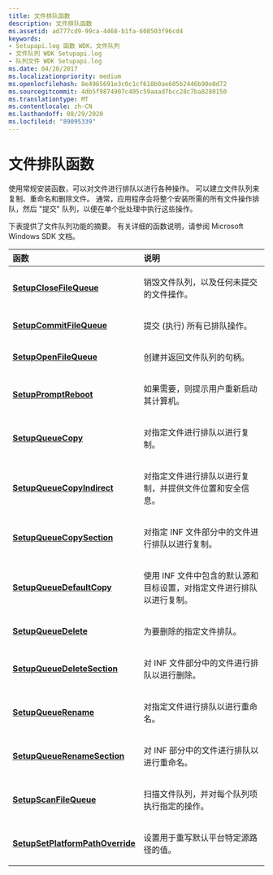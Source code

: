 ```yaml
---
title: 文件排队函数
description: 文件排队函数
ms.assetid: ad777cd9-99ca-4468-b1fa-608503f96cd4
keywords:
- Setupapi.log 函数 WDK，文件队列
- 文件队列 WDK Setupapi.log
- 队列文件 WDK Setupapi.log
ms.date: 04/20/2017
ms.localizationpriority: medium
ms.openlocfilehash: 8e4965691e3c0c1cf618b0ae605b2446b90e0d72
ms.sourcegitcommit: 4db5f9874907c405c59aaad7bcc28c7ba8280150
ms.translationtype: MT
ms.contentlocale: zh-CN
ms.lasthandoff: 08/29/2020
ms.locfileid: "89095339"
---
```

# <a name="file-queuing-functions"></a>文件排队函数





使用常规安装函数，可以对文件进行排队以进行各种操作。 可以建立文件队列来复制、重命名和删除文件。 通常，应用程序会将整个安装所需的所有文件操作排队，然后 "提交" 队列，以便在单个批处理中执行这些操作。

下表提供了文件队列功能的摘要。 有关详细的函数说明，请参阅 Microsoft Windows SDK 文档。

<table>
<colgroup>
<col width="50%" />
<col width="50%" />
</colgroup>
<thead>
<tr class="header">
<th align="left">函数</th>
<th align="left">说明</th>
</tr>
</thead>
<tbody>
<tr class="odd">
<td align="left"><p><a href="https://docs.microsoft.com/windows/desktop/api/setupapi/nf-setupapi-setupclosefilequeue" data-raw-source="[&lt;strong&gt;SetupCloseFileQueue&lt;/strong&gt;](/windows/desktop/api/setupapi/nf-setupapi-setupclosefilequeue)"><strong>SetupCloseFileQueue</strong></a></p></td>
<td align="left"><p>销毁文件队列，以及任何未提交的文件操作。</p></td>
</tr>
<tr class="even">
<td align="left"><p><a href="https://docs.microsoft.com/windows/desktop/api/setupapi/nf-setupapi-setupcommitfilequeuea" data-raw-source="[&lt;strong&gt;SetupCommitFileQueue&lt;/strong&gt;](/windows/desktop/api/setupapi/nf-setupapi-setupcommitfilequeuea)"><strong>SetupCommitFileQueue</strong></a></p></td>
<td align="left"><p>提交 (执行) 所有已排队操作。</p></td>
</tr>
<tr class="odd">
<td align="left"><p><a href="https://docs.microsoft.com/windows/desktop/api/setupapi/nf-setupapi-setupopenfilequeue" data-raw-source="[&lt;strong&gt;SetupOpenFileQueue&lt;/strong&gt;](/windows/desktop/api/setupapi/nf-setupapi-setupopenfilequeue)"><strong>SetupOpenFileQueue</strong></a></p></td>
<td align="left"><p>创建并返回文件队列的句柄。</p></td>
</tr>
<tr class="even">
<td align="left"><p><a href="https://docs.microsoft.com/windows/desktop/api/setupapi/nf-setupapi-setuppromptreboot" data-raw-source="[&lt;strong&gt;SetupPromptReboot&lt;/strong&gt;](/windows/desktop/api/setupapi/nf-setupapi-setuppromptreboot)"><strong>SetupPromptReboot</strong></a></p></td>
<td align="left"><p>如果需要，则提示用户重新启动其计算机。</p></td>
</tr>
<tr class="odd">
<td align="left"><p><a href="https://docs.microsoft.com/windows/desktop/api/setupapi/nf-setupapi-setupqueuecopya" data-raw-source="[&lt;strong&gt;SetupQueueCopy&lt;/strong&gt;](/windows/desktop/api/setupapi/nf-setupapi-setupqueuecopya)"><strong>SetupQueueCopy</strong></a></p></td>
<td align="left"><p>对指定文件进行排队以进行复制。</p></td>
</tr>
<tr class="even">
<td align="left"><p><a href="https://docs.microsoft.com/windows/desktop/api/setupapi/nf-setupapi-setupqueuecopyindirecta" data-raw-source="[&lt;strong&gt;SetupQueueCopyIndirect&lt;/strong&gt;](/windows/desktop/api/setupapi/nf-setupapi-setupqueuecopyindirecta)"><strong>SetupQueueCopyIndirect</strong></a></p></td>
<td align="left"><p>对指定文件进行排队以进行复制，并提供文件位置和安全信息。</p></td>
</tr>
<tr class="odd">
<td align="left"><p><a href="https://docs.microsoft.com/windows/desktop/api/setupapi/nf-setupapi-setupqueuecopysectiona" data-raw-source="[&lt;strong&gt;SetupQueueCopySection&lt;/strong&gt;](/windows/desktop/api/setupapi/nf-setupapi-setupqueuecopysectiona)"><strong>SetupQueueCopySection</strong></a></p></td>
<td align="left"><p>对指定 INF 文件部分中的文件进行排队以进行复制。</p></td>
</tr>
<tr class="even">
<td align="left"><p><a href="https://docs.microsoft.com/windows/desktop/api/setupapi/nf-setupapi-setupqueuedefaultcopya" data-raw-source="[&lt;strong&gt;SetupQueueDefaultCopy&lt;/strong&gt;](/windows/desktop/api/setupapi/nf-setupapi-setupqueuedefaultcopya)"><strong>SetupQueueDefaultCopy</strong></a></p></td>
<td align="left"><p>使用 INF 文件中包含的默认源和目标设置，对指定文件进行排队以进行复制。</p></td>
</tr>
<tr class="odd">
<td align="left"><p><a href="https://docs.microsoft.com/windows/desktop/api/setupapi/nf-setupapi-setupqueuedeletea" data-raw-source="[&lt;strong&gt;SetupQueueDelete&lt;/strong&gt;](/windows/desktop/api/setupapi/nf-setupapi-setupqueuedeletea)"><strong>SetupQueueDelete</strong></a></p></td>
<td align="left"><p>为要删除的指定文件排队。</p></td>
</tr>
<tr class="even">
<td align="left"><p><a href="https://docs.microsoft.com/windows/desktop/api/setupapi/nf-setupapi-setupqueuedeletesectiona" data-raw-source="[&lt;strong&gt;SetupQueueDeleteSection&lt;/strong&gt;](/windows/desktop/api/setupapi/nf-setupapi-setupqueuedeletesectiona)"><strong>SetupQueueDeleteSection</strong></a></p></td>
<td align="left"><p>对 INF 文件部分中的文件进行排队以进行删除。</p></td>
</tr>
<tr class="odd">
<td align="left"><p><a href="https://docs.microsoft.com/windows/desktop/api/setupapi/nf-setupapi-setupqueuerenamea" data-raw-source="[&lt;strong&gt;SetupQueueRename&lt;/strong&gt;](/windows/desktop/api/setupapi/nf-setupapi-setupqueuerenamea)"><strong>SetupQueueRename</strong></a></p></td>
<td align="left"><p>对指定文件进行排队以进行重命名。</p></td>
</tr>
<tr class="even">
<td align="left"><p><a href="https://docs.microsoft.com/windows/desktop/api/setupapi/nf-setupapi-setupqueuerenamesectiona" data-raw-source="[&lt;strong&gt;SetupQueueRenameSection&lt;/strong&gt;](/windows/desktop/api/setupapi/nf-setupapi-setupqueuerenamesectiona)"><strong>SetupQueueRenameSection</strong></a></p></td>
<td align="left"><p>对 INF 部分中的文件进行排队以进行重命名。</p></td>
</tr>
<tr class="odd">
<td align="left"><p><a href="https://docs.microsoft.com/windows/desktop/api/setupapi/nf-setupapi-setupscanfilequeuea" data-raw-source="[&lt;strong&gt;SetupScanFileQueue&lt;/strong&gt;](/windows/desktop/api/setupapi/nf-setupapi-setupscanfilequeuea)"><strong>SetupScanFileQueue</strong></a></p></td>
<td align="left"><p>扫描文件队列，并对每个队列项执行指定的操作。</p></td>
</tr>
<tr class="even">
<td align="left"><p><a href="https://docs.microsoft.com/windows/desktop/api/setupapi/nf-setupapi-setupsetplatformpathoverridea" data-raw-source="[&lt;strong&gt;SetupSetPlatformPathOverride&lt;/strong&gt;](/windows/desktop/api/setupapi/nf-setupapi-setupsetplatformpathoverridea)"><strong>SetupSetPlatformPathOverride</strong></a></p></td>
<td align="left"><p>设置用于重写默认平台特定源路径的值。</p></td>
</tr>
</tbody>
</table>

 

 


